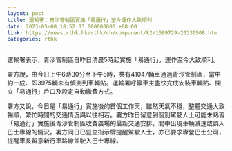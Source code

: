 ```yaml
---
layout: post
title: 運輸署：青沙管制區實施「易通行」至今運作大致順利
date: 2023-05-08 18:52:03.000000000 +08:00
link: https://news.rthk.hk/rthk/ch/component/k2/1699729-20230508.htm
categories: rthk
---
```


運輸署表示，青沙管制區自昨日清晨5時起實施「易通行」，運作至今大致順利。

署方說，由今日上午6時30分至下午5時，共有41047輛車通過青沙管制區，當中約一成、即3975輛未有偵測到車輛貼。運輸署呼籲車主盡快完成安裝車輛貼、開立「易通行」戶口及設定自動繳費方式。

署方又說，今日是「易通行」實施後的首個工作天，雖然天氣不穩，整體交通大致暢順，繁忙時間的交通情況與以往相若。署方昨日留意到個別駕駛人士可能未熟習「易通行」實施後青沙管制區收費廣場的最新交通安排，間中出現車輛減速或誤入巴士專線的情況，署方同日已豎立指示牌提醒駕駛人士，亦已要求專營巴士公司，提醒車長留意新行車路線並駛入巴士專線。
